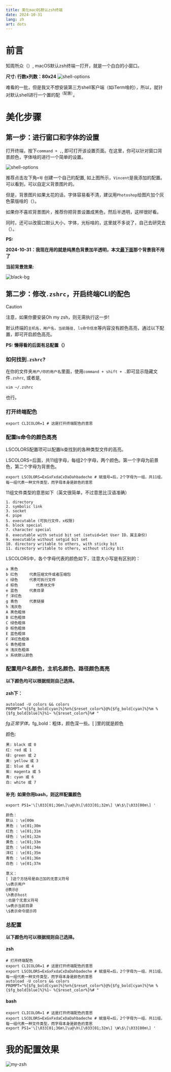 ```yaml
---
title: 美化macOS默认zsh终端
date: 2024-10-31
lang: zh
art: dots
---
```


# 前言

知周所众（）, macOS默认zsh终端一打开，就是一个白白的小窗口。

**尺寸: 行数x列数：80x24**
![shell-options](/images/posts/macos-zsh/default-zsh.png)

难看的一批，但是我又不想安装第三方shell客户端（如iTerm啥的），所以，就针对默认shell进行一个置的配<sup>（配置）</sup>。

# 美化步骤

## 第一步：进行窗口和字体的设置

打开终端，按下`command + ,`, 即可打开该设置页面。在这里，你可以针对窗口背景颜色，字体啥的进行一个简单的设置。

![shell-options](/images/posts/macos-zsh/shell-options.png)

推荐点击左下角`+号` 创建一个自己的配置, 如上图所示，`Vincent`是我添加的配置。 可以看到，可以自定义背景图片的。

但是，背景图片如果太花的话，字体容易看不清，建议用`Photoshop`给图片加个灰色蒙版啥的（）。

如果你不喜欢背景图片，推荐你把背景设置成黑色，然后半透明，这样很好看。

同时，还可以改窗口默认大小，字体，光标啥的，这里就不多说了，自己去研究去（）。

**PS:**

**2024-10-31：我现在用的就是纯黑色背景加半透明，本文[最下面](#我的配置效果)那个背景我不用了**

**当前背景效果:**

![black-bg](/images/posts/macos-zsh/zsh-black-bg.png)

## 第二步：修改`.zshrc`，开启终端CLI的配色

> [!CAUTION]
> 注意，如果你要安装Oh my zsh，则无需执行这一步!

默认终端的`主机名，用户名，当前路径, ls命令信息`等内容没有颜色高亮，通过以下配置，即可开启颜色高亮。

**PS: 懒得看的后面有总配置（）**

### 如何找到`.zshrc`?

在你的文件夹`用户/你的用户名`里面，使用`command + shift + .`即可显示隐藏文件`.zshrc`, 或者是,

```shell
vim ~/.zshrc
```

也行。

### 打开终端配色

```shell
export CLICOLOR=1 # 这是打开终端配色的意思
```

### 配置ls命令的颜色高亮

LSCOLORS配置项可以配置ls查找到的各种类型文件的高亮。

LSCOLORS=后面，共11组字母，每组2个字母，两个颜色。第一个字母为前景色，第二个字母为背景色。

```shell
export LSCOLORS=ExGxFxdaCxDaDahbadeche # 赋值号=后，2个字母为一组，共11组，每一组代表一种文件类型，而字母本身是颜色的意思
```

11组文件类型的意思如下（英文很简单，不过意思比汉语准确）

```
1. directory
2. symbolic link
3. socket
4. pipe
5. executable (可执行文件，x权限)
6. block special
7. character special
8. executable with setuid bit set (setuid=Set User ID，属主身份)
9. executable without setgid bit set
10. directory writable to others, with sticky bit
11. directory writable to others, without sticky bit
```

LSCOLORS中，各个字母代表的颜色如下，注意大小写是有区别的：

```
a 黑色
b 红色 	 代表压缩文件或者压缩包
c 绿色	 代表可执行文件
d 棕色        代表块文件
e 蓝色 	 代表目录
f 洋红色
g 青色 	 代表链接
h 浅灰色
A 黑色粗体
B 红色粗体
C 绿色粗体
D 棕色粗体
E 蓝色粗体
F 洋红色粗体
G 青色粗体
H 浅灰色粗体
x 系统默认颜色
```

### 配置用户名颜色，主机名颜色、路径颜色高亮

**以下颜色均可以根据规则自己选择。**

#### zsh下：

```shell
autoload -U colors && colors
PROMPT="%{$fg_bold[cyan]%}%n%{$reset_color%}@%{$fg_bold[cyan]%}%m %{$fg_bold[blue]%}%1~ %{$reset_color%}%# "
```

$fg正常字体，$fg_bold：粗体，颜色深一些。[ ]里的就是颜色

颜色:

```
黑: black 或 0
红: red 或 1
绿: green 或 2
⻩: yellow 或 3
蓝: blue 或 4
紫: magenta 或 5
⻘: cyan 或 6
白: white 或 7
```

#### 补充: 如果你用bash，则这样配置颜色

```shell
export PS1='\[\033[01;36m\]\u@\h\[\033[01;32m\] \W\$\[\033[00m\] '
```

```
颜色：
默认 : \e[00m
黑色 : \e[01;30m
红色 : \e[01;31m
绿色 : \e[01;32m
黄色 : \e[01;33m
蓝色 : \e[01;34m
洋红 : \e[01;35m
青色 : \e[01;36m
白色 : \e[01;37m

意义：
[ ]这个方括号是自己加的无意义符号
\u表示用户
@表示@
\h表示host
:也是个无意义符号
\w表示当前目录
\$表示命令提示符
```

### 总配置

**以下颜色均可以根据规则自己选择。**

#### zsh

```shell
# 打开终端配色
export CLICOLOR=1 # 这是打开终端配色的意思
export LSCOLORS=ExGxFxdaCxDaDahbadeche # 赋值号=后，2个字母为一组，共11组，每一组代表一种文件类型，而字母本身是颜色的意思
autoload -U colors && colors
PROMPT="%{$fg_bold[cyan]%}%n%{$reset_color%}@%{$fg_bold[cyan]%}%m %{$fg_bold[blue]%}%1~ %{$reset_color%}%# "
```

#### bash

```shell
export CLICOLOR=1 # 这是打开终端配色的意思
export LSCOLORS=ExGxFxdaCxDaDahbadeche # 赋值号=后，2个字母为一组，共11组，每一组代表一种文件类型，而字母本身是颜色的意思
export PS1='\[\033[01;36m\]\u@\h\[\033[01;32m\] \W\$\[\033[00m\] '
```

# 我的配置效果

![my-zsh](/images/posts/macos-zsh/my-zsh.png)
